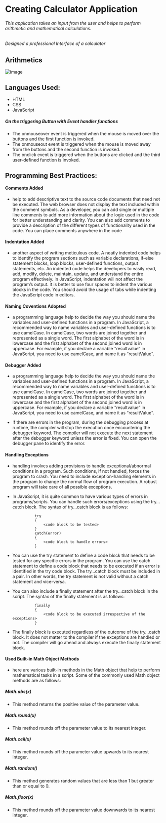 # Creating Calculator Application 
###### This application takes an input from the user and helps to perform arithmetic and mathematical calculations.
###### Designed a professional Interface of a calculator

## Arithmetics
![image](https://github.com/dhonaobina/Calculator/assets/113093370/5a0d9a5f-61e6-4e5c-a94a-1f9daa61237d)

 
## Languages Used:
 - HTML
 - CSS
 - JavaScript

##### On the triggering Button with Event handler functions
   -  The onmouseover event is triggered when the mouse is moved over the buttons and the first function is invoked.
   -  The onmouseout event is triggered when the mouse is moved away from the buttons and the second function is invoked.
   -  The onclick event is triggered when the buttons are clicked and the third user-defined function is invoked.

## Programming Best Practices:
#### Comments Added
- help to add descriptive text to the source code documents that need not be executed. The web browser does not display the text included within the comment symbols. As a developer, you can add single or multiple line comments to add more information about the logic used in the code for better understanding and clarity. You can also add comments to provide a description of the different types of functionality used in the code. You can place comments anywhere in the code
#### Indentation Added
- another aspect of writing meticulous code. A neatly indented code helps to identify the program sections such as variable declarations, if-else statement blocks, loop blocks, user-defined functions, output statements, etc. An indented code helps the developers to easily read, add, modify, delete, maintain, update, and understand the entire program effectively. In JavaScript, indentation will not affect the program’s output. It is better to use four spaces to indent the various blocks in the code. You should avoid the usage of tabs while indenting the JavaScript code in editors.

#### Naming Coventions Adopted
- a programming language help to decide the way you should name the variables and user-defined functions in a program. In JavaScript, a recommended way to name variables and user-defined functions is to use camelCase. In camelCase, two words are joined together and represented as a single word. The first alphabet of the word is in lowercase and the first alphabet of the second joined word is in uppercase. For example, if you declare a variable “resultvalue” in JavaScript, you need to use camelCase, and name it as “resultValue”.  

#### Debugger Added 
- a programming language help to decide the way you should name the variables and user-defined functions in a program. In JavaScript, a recommended way to name variables and user-defined functions is to use camelCase. In camelCase, two words are joined together and represented as a single word. The first alphabet of the word is in lowercase and the first alphabet of the second joined word is in uppercase. For example, if you declare a variable “resultvalue” in JavaScript, you need to use camelCase, and name it as “resultValue”.

- If there are errors in the program, during the debugging process at runtime, the compiler will stop the execution once encountering the debugger keyword. The compiler will not execute the next statement after the debugger keyword unless the error is fixed. You can open the debugger pane to identify the error.

#### Handling Exceptions
-  handling involves adding provisions to handle exceptional/abnormal conditions in a program. Such conditions, if not handled, forces the program to crash. You need to include exception-handling elements in the program to change the normal flow of program execution. A robust program will take care of all possible exceptions.

- In JavaScript, it is quite common to have various types of errors in programs/scripts. You can handle such errors/exceptions using the try…catch block. The syntax of try…catch block is as follows:

                try
                {
                    <code block to be tested>
                }
                catch(error)
                {
                    <code block to handle errors>
                }

- You can use the try statement to define a code block that needs to be tested for any specific errors in the program. You can use the catch statement to define a code block that needs to be executed if an error is identified in the try code block. The try…catch block must be included in a pair. In other words, the try statement is not valid without a catch statement and vice-versa.

- You can also include a finally statement after the try…catch block in the script. The syntax of the finally statement is as follows:

                finally
                {
                    <code block to be executed irrespective of the exceptions>
                }

- The finally block is executed regardless of the outcome of the try…catch block. It does not matter to the compiler if the exceptions are handled or not. The compiler will go ahead and always execute the finally statement block.

#### Used Built-in Math Object Methods
- here are various built-in methods in the Math object that help to perform mathematical tasks in a script. Some of the commonly used Math object methods are as follows:

##### Math.abs(x) 
- This method returns the positive value of the parameter value.
##### Math.round(x) 
- This method rounds off the parameter value to its nearest integer.
##### Math.ceil(x) 
- This method rounds off the parameter value upwards to its nearest integer.
##### Math.random()
- This method generates random values that are less than 1 but greater than or equal to 0.
##### Math.floor(x) 
- This method rounds off the parameter value downwards to its nearest integer.
  
